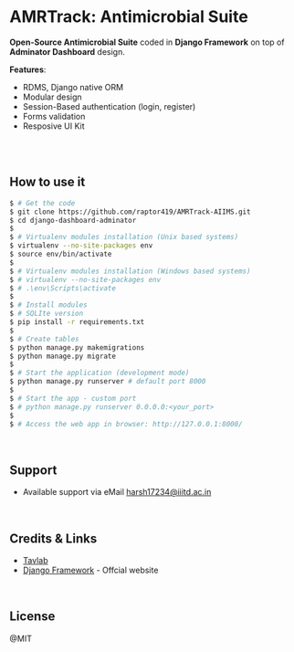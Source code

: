 # AMRTrack: Antimicrobial Suite
**Open-Source Antimicrobial Suite** coded in **Django Framework** on top of **Adminator Dashboard** design. 

**Features**:
- RDMS, Django native ORM
- Modular design
- Session-Based authentication (login, register)
- Forms validation
- Resposive UI Kit
<br />

<br />

## How to use it

```bash
$ # Get the code
$ git clone https://github.com/raptor419/AMRTrack-AIIMS.git
$ cd django-dashboard-adminator
$
$ # Virtualenv modules installation (Unix based systems)
$ virtualenv --no-site-packages env
$ source env/bin/activate
$
$ # Virtualenv modules installation (Windows based systems)
$ # virtualenv --no-site-packages env
$ # .\env\Scripts\activate
$ 
$ # Install modules
$ # SQLIte version
$ pip install -r requirements.txt
$
$ # Create tables
$ python manage.py makemigrations
$ python manage.py migrate
$
$ # Start the application (development mode)
$ python manage.py runserver # default port 8000
$
$ # Start the app - custom port 
$ # python manage.py runserver 0.0.0.0:<your_port>
$
$ # Access the web app in browser: http://127.0.0.1:8000/
```

<br />

## Support

- Available support via eMail harsh17234@iiitd.ac.in 

<br />

## Credits & Links
- [Tavlab](https://tavlab.iiitd.edu.in)
- [Django Framework](https://www.djangoproject.com/) - Offcial website

<br />

## License

@MIT

<br />
